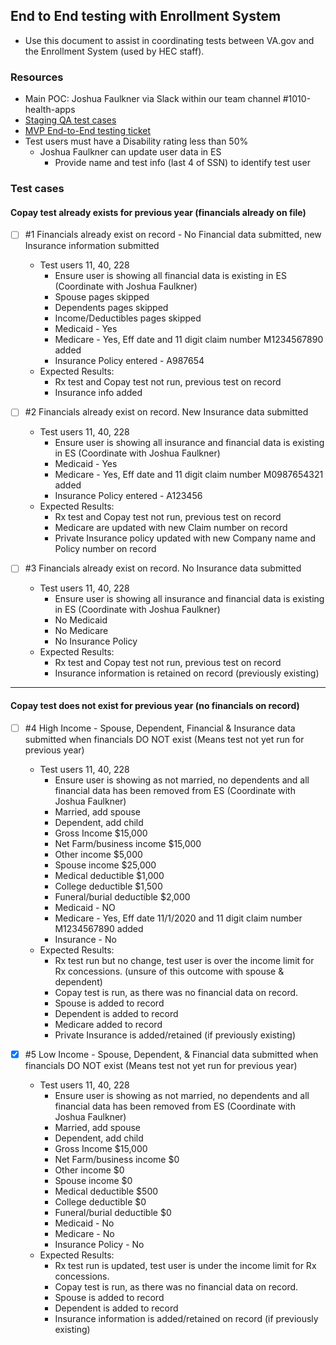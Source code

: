 ## End to End testing with Enrollment System
- Use this document to assist in coordinating tests between VA.gov and the Enrollment System (used by HEC staff).


### Resources
- Main POC: Joshua Faulkner via Slack within our team channel #1010-health-apps
- [Staging QA test cases](https://github.com/department-of-veterans-affairs/va.gov-team-sensitive/blob/master/Administrative/vagov-users/staging-test-accounts-1010EZR-Update-health-care-benefits.md)
- [MVP End-to-End testing ticket](https://github.com/department-of-veterans-affairs/va.gov-team/issues/70627)
- Test users must have a Disability rating less than 50%
     - Joshua Faulkner can update user data in ES
          - Provide name and test info (last 4 of SSN) to identify test user

### Test cases
#### Copay test already exists for previous year (financials already on file)
- [ ] #1 Financials already exist on record - No Financial data submitted, new Insurance information submitted
     - Test users 11, 40, 228
          - Ensure user is showing all financial data is existing in ES (Coordinate with Joshua Faulkner)
          - Spouse pages skipped
          - Dependents pages skipped
          - Income/Deductibles pages skipped
          - Medicaid - Yes
          - Medicare - Yes, Eff date and 11 digit claim number M1234567890 added
          - Insurance Policy entered - A987654
     - Expected Results:
          - Rx test and Copay test not run, previous test on record
          - Insurance info added

- [ ] #2 Financials already exist on record.  New Insurance data submitted
     - Test users 11, 40, 228
          - Ensure user is showing all insurance and financial data is existing in ES (Coordinate with Joshua Faulkner)
          - Medicaid - Yes
          - Medicare - Yes, Eff date and 11 digit claim number M0987654321 added
          - Insurance Policy entered - A123456
     - Expected Results:
          - Rx test and Copay test not run, previous test on record
          - Medicare are updated with new Claim number on record
          - Private Insurance policy updated with new Company name and Policy number on record

- [ ] #3 Financials already exist on record.  No Insurance data submitted
     - Test users 11, 40, 228
          - Ensure user is showing all insurance and financial data is existing in ES (Coordinate with Joshua Faulkner)
          - No Medicaid
          - No Medicare
          - No Insurance Policy
     - Expected Results:
          - Rx test and Copay test not run, previous test on record
          - Insurance information is retained on record (previously existing)

---

#### Copay test does not exist for previous year (no financials on record)
- [ ] #4 High Income - Spouse, Dependent, Financial & Insurance data submitted when financials DO NOT exist (Means test not yet run for previous year)
     - Test users 11, 40, 228
          - Ensure user is showing as not married, no dependents and all financial data has been removed from ES (Coordinate with Joshua Faulkner)
          - Married, add spouse
          - Dependent, add child
          - Gross Income $15,000
          - Net Farm/business income $15,000
          - Other income $5,000
          - Spouse income $25,000
          - Medical deductible $1,000
          - College deductible $1,500
          - Funeral/burial deductible $2,000
          - Medicaid - NO
          - Medicare - Yes, Eff date 11/1/2020 and 11 digit claim number M1234567890 added
          - Insurance - No
     - Expected Results:
          - Rx test run but no change, test user is over the income limit for Rx concessions. (unsure of this outcome with spouse & dependent)
          - Copay test is run, as there was no financial data on record.
          - Spouse is added to record
          - Dependent is added to record
          - Medicare added to record
          - Private Insurance is added/retained (if previously existing)

- [x] #5 Low Income - Spouse, Dependent, & Financial data submitted when financials DO NOT exist (Means test not yet run for previous year)
     - Test users 11, 40, 228
          - Ensure user is showing as not married, no dependents and all financial data has been removed from ES (Coordinate with Joshua Faulkner)
          - Married, add spouse
          - Dependent, add child
          - Gross Income $15,000
          - Net Farm/business income $0
          - Other income $0
          - Spouse income $0
          - Medical deductible $500
          - College deductible $0
          - Funeral/burial deductible $0
          - Medicaid - No
          - Medicare - No
          - Insurance Policy - No
     - Expected Results:
          - Rx test run is updated, test user is under the income limit for Rx concessions.
          - Copay test is run, as there was no financial data on record.
          - Spouse is added to record
          - Dependent is added to record
          - Insurance information is added/retained on record (if previously existing)
